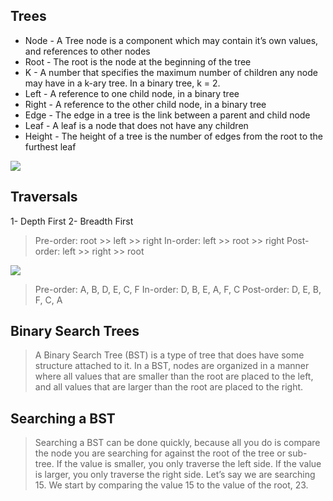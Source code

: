 ## Trees

* Node - A Tree node is a component which may contain it’s own values, and references to other nodes
* Root - The root is the node at the beginning of the tree
* K - A number that specifies the maximum number of children any node may have in a k-ary tree. In a binary tree, k = 2.
* Left - A reference to one child node, in a binary tree
* Right - A reference to the other child node, in a binary tree
* Edge - The edge in a tree is the link between a parent and child node
* Leaf - A leaf is a node that does not have any children
* Height - The height of a tree is the number of edges from the root to the furthest leaf

![](https://codefellows.github.io/common_curriculum/data_structures_and_algorithms/Code_401/class-15/resources/images/BinaryTree1.PNG)

## Traversals

1- Depth First
2- Breadth First

> Pre-order: root >> left >> right
> In-order: left >> root >> right
> Post-order: left >> right >> root

![](https://codefellows.github.io/common_curriculum/data_structures_and_algorithms/Code_401/class-15/resources/images/tree-example.png)

> Pre-order: A, B, D, E, C, F
> In-order: D, B, E, A, F, C
> Post-order: D, E, B, F, C, A

## Binary Search Trees
> A Binary Search Tree (BST) is a type of tree that does have some structure attached to it. In a BST, nodes are organized in a manner where all values that are smaller than the root are placed to the left, and all values that are larger than the root are placed to the right.

## Searching a BST

> Searching a BST can be done quickly, because all you do is compare the node you are searching for against the root of the tree or sub-tree. If the value is smaller, you only traverse the left side. If the value is larger, you only traverse the right side.
> Let’s say we are searching 15. We start by comparing the value 15 to the value of the root, 23.